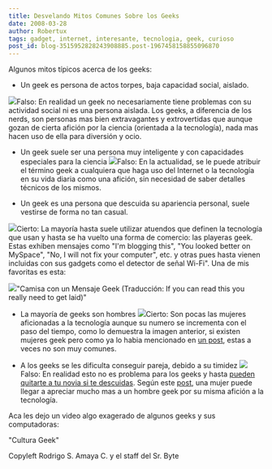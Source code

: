 ```yaml
---
title: Desvelando Mitos Comunes Sobre los Geeks
date: 2008-03-28
author: Robertux
tags: gadget, internet, interesante, tecnologia, geek, curioso
post_id: blog-3515952828243908885.post-1967458158855096870
---
```


Algunos mitos típicos acerca de los geeks:

- Un geek es persona de actos torpes, baja capacidad social, aislado.

[![](http://bp3.blogger.com/_jH77WNrMVRA/R_PLLfa91QI/AAAAAAAAA0U/vKWJPJ59xig/s320/24-em-cross.png)](http://bp3.blogger.com/_jH77WNrMVRA/R_PLLfa91QI/AAAAAAAAA0U/vKWJPJ59xig/s1600-h/24-em-cross.png)Falso: En realidad un geek no necesariamente tiene problemas con su actividad social ni es una persona aislada. Los geeks, a diferencia de los nerds, son personas mas bien extravagantes y extrovertidas que aunque gozan de cierta afición por la ciencia (orientada a la tecnología), nada mas hacen uso de ella para diversión y ocio.

- Un geek suele ser una persona muy inteligente y con capacidades especiales para la ciencia
[![](http://bp3.blogger.com/_jH77WNrMVRA/R_PLLfa91QI/AAAAAAAAA0U/vKWJPJ59xig/s320/24-em-cross.png)](http://bp3.blogger.com/_jH77WNrMVRA/R_PLLfa91QI/AAAAAAAAA0U/vKWJPJ59xig/s1600-h/24-em-cross.png)Falso: En la actualidad, se le puede atribuir el término geek a cualquiera que haga uso del Internet o la tecnología en su vida diaria como una afición, sin necesidad de saber detalles técnicos de los mismos.

- Un geek es una persona que descuida su apariencia personal, suele vestirse de forma no tan casual.

[![](http://bp2.blogger.com/_jH77WNrMVRA/R_PO4Pa91RI/AAAAAAAAA0c/ra_2tlc-4o4/s320/24-em-check.png)](http://bp2.blogger.com/_jH77WNrMVRA/R_PO4Pa91RI/AAAAAAAAA0c/ra_2tlc-4o4/s1600-h/24-em-check.png)Cierto: La mayoría hasta suele utilizar atuendos que definen la tecnología que usan y hasta se ha vuelto una forma de comercio: las playeras geek. Estas exhiben mensajes como "I'm blogging this", "You looked better on MySpace", "No, I will not fix your computer", etc. y otras pues hasta vienen incluidas con sus gadgets como el detector de señal Wi-Fi". Una de mis favoritas es esta:

[![](http://bp2.blogger.com/_jH77WNrMVRA/R_QZu_a91TI/AAAAAAAAA0s/TEHMCU3Vj30/s320/Top+10+T-Shirts+need_laid_2.jpg)](http://bp2.blogger.com/_jH77WNrMVRA/R_QZu_a91TI/AAAAAAAAA0s/TEHMCU3Vj30/s1600-h/Top+10+T-Shirts+need_laid_2.jpg)"Camisa con un Mensaje Geek (Traducción: If you can read this you really need to get laid)"

- La mayoría de geeks son hombres
[![](http://bp2.blogger.com/_jH77WNrMVRA/R_PO4Pa91RI/AAAAAAAAA0c/ra_2tlc-4o4/s320/24-em-check.png)](http://bp2.blogger.com/_jH77WNrMVRA/R_PO4Pa91RI/AAAAAAAAA0c/ra_2tlc-4o4/s1600-h/24-em-check.png)Cierto: Son pocas las mujeres aficionadas a la tecnología aunque su numero se incrementa con el paso del tiempo, como lo demuestra la imagen anterior, si existen mujeres geek pero como ya lo habia mencionado en [un post](http://srbyte.blogspot.com/2008/02/existen-las-mujeres-geek-o.html), estas a veces no son muy comunes.

- A los geeks se les dificulta conseguir pareja, debido a su timidez
[![](http://bp3.blogger.com/_jH77WNrMVRA/R_PLLfa91QI/AAAAAAAAA0U/vKWJPJ59xig/s320/24-em-cross.png)](http://bp3.blogger.com/_jH77WNrMVRA/R_PLLfa91QI/AAAAAAAAA0U/vKWJPJ59xig/s1600-h/24-em-cross.png)Falso: En realidad esto no es problema para los geeks y hasta [pueden quitarte a tu novia si te descuidas](http://elgeek.info/2008/01/20/10-razones-por-las-que-un-geek-te-%E2%80%9Cpodria-robar%E2%80%9D-tu-novia/). Según este [post](http://draxus.org/weblog/2006/01/13/razones-para-salir-con-un-geek/), una mujer puede llegar a apreciar mucho mas a un hombre geek por su misma afición a la tecnología.

Aca les dejo un video algo exagerado de algunos geeks y sus computadoras:

"Cultura Geek"

Copyleft Rodrigo S. Amaya C. y el staff del Sr. Byte